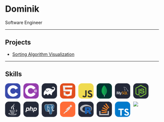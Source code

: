 # Dominik

Software Engineer

---

## Projects
- [Sorting Algorithm Visualization](https://github.com/Dominik-Ender/Sorting-Algorithm-Visualization)

---

## Skills
<div style="display: flex; flex-wrap: wrap; gap: 10px;">
  <img src=https://github.com/tandpfun/skill-icons/blob/main/icons/C.svg width="50" />
  <img src=https://github.com/tandpfun/skill-icons/blob/main/icons/CS.svg width="50" />
  <img src=https://github.com/tandpfun/skill-icons/blob/main/icons/Gradle-Dark.svg width="50" />
  <img src=https://github.com/tandpfun/skill-icons/blob/main/icons/HTML.svg width="50" />
  <img src=https://github.com/tandpfun/skill-icons/blob/main/icons/JavaScript.svg width="50" />
  <img src=https://github.com/tandpfun/skill-icons/blob/main/icons/MongoDB.svg width="50" />
  <img src=https://github.com/tandpfun/skill-icons/blob/main/icons/MySQL-Dark.svg width="50" />
  <img src=https://github.com/tandpfun/skill-icons/blob/main/icons/NodeJS-Dark.svg width="50" />
  <img src=https://github.com/tandpfun/skill-icons/blob/main/icons/Java-Dark.svg width="50" />
  <img src=https://github.com/tandpfun/skill-icons/blob/main/icons/PHP-Dark.svg width="50" />
  <img src=https://github.com/tandpfun/skill-icons/blob/main/icons/PostgreSQL-Dark.svg width="50" />
  <img src=https://github.com/tandpfun/skill-icons/blob/main/icons/Postman.svg width="50" />
  <img src=https://github.com/tandpfun/skill-icons/blob/main/icons/R-Dark.svg width="50" />
  <img src=https://github.com/tandpfun/skill-icons/blob/main/icons/StackOverflow-Dark.svg width="50" />
  <img src=https://github.com/tandpfun/skill-icons/blob/main/icons/TypeScript.svg width="50" />
  <img src=https://github.com/tandpfun/skill-icons/blob/main/icons/Windows-Dark.svg width="50" />
</div>

